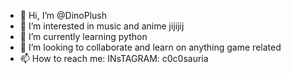 - 👋 Hi, I’m @DinoPlush
- 👀 I’m interested in music and anime jijijij
- 🌱 I’m currently learning python
- 💞️ I’m looking to collaborate and learn on anything game related
- 📫 How to reach me: INsTAGRAM: c0c0sauria

<!---
DinoPlush/DinoPlush is a ✨ special ✨ repository because its `README.md` (this file) appears on your GitHub profile.
You can click the Preview link to take a look at your changes.
--->
